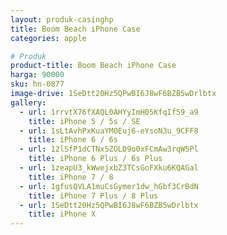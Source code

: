 ```yaml
---
layout: produk-casinghp
title: Boom Beach iPhone Case
categories: apple

# Produk
product-title: Boom Beach iPhone Case
harga: 90000
sku: hn-0877
image-drive: 1SeDtt20Hz5QPwBI6J8wF6BZB5wDrlbtx
gallery:
  - url: 1rrvtX76fXAQL0AHYyImH05KfqIf59_a9
    title: iPhone 5 / 5s / SE
  - url: 1sLtAvhPxKuaYM0Euj6-eYsoN3u_9CFF8
    title: iPhone 6 / 6s
  - url: 12lSfP1dCTNxSZOLD9o0xFCmAw3rqW5Pl
    title: iPhone 6 Plus / 6s Plus
  - url: 1zeapU3_kWwejxbZ3TCsGoFXku6KQAGal
    title: iPhone 7 / 8
  - url: 1gfusQVLA1muCsGymer1dw_hGbf3CrBdN
    title: iPhone 7 Plus / 8 Plus
  - url: 1SeDtt20Hz5QPwBI6J8wF6BZB5wDrlbtx
    title: iPhone X
---
```

